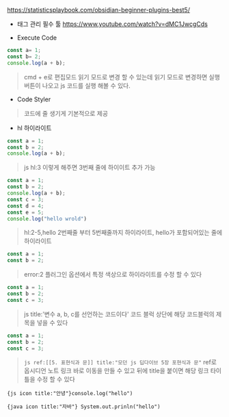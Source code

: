 
https://statisticsplaybook.com/obsidian-beginner-plugins-best5/


- 태그 관리 필수 툴
https://www.youtube.com/watch?v=dMC1JwcgCds



- Execute Code

```js
const a= 1;
const b= 2;
console.log(a + b);
```

> cmd + e로 편집모드 읽기 모드로 변경 할 수 있는데 읽기 모드로 변경하면 실행 버튼이 나오고 js 코드를 실행 해볼 수 있다.


- Code Styler
> 코드에 줄 생기게 기본적으로 제공

- hl 하이라이트

```js hl:3
const a = 1;
const b = 2;
console.log(a + b);
```

> js hl:3 이렇게 해주면 3번째 줄에 하이이트 추가 가능

```js hl:2-5,hello
const a = 1;
const b = 2;
console.log(a + b);
const c = 3;
const d = 4;
const e = 5;
console.log("hello wrold")
```

> hl:2-5,hello 
> 2번째줄 부터 5번째줄까지 하이라이트, hello가 포함되어있는 줄에 하이라이트


```js error:2
const a = 1;
const b = 2;
```

> error:2 플러그인 옵션에서 특정 색상으로 하이라이트를 수정 할 수 있다

```js title:'변수 a, b, c를 선언하는 코드이다'
const a = 1;
const b = 2;
const c = 3;
```

> js title:'변수 a, b, c를 선언하는 코드이다' 코드 블럭 상단에 해당 코드블럭의 제목을 넣을 수 있다

```js ref:[[5. 표현식과 문]] title:"모던 js 딥다이브 5장 포현식과 문"
const a = 1;
const b = 2;
const c = 3;
```

> `js ref:[[5. 표현식과 문]] title:"모던 js 딥다이브 5장 포현식과 문"` 
> ref로 옵시디언 노트 링크 바로 이동을 만들 수 있고 뒤에 title을 붙이면 해당 링크 타이틀을 수정 할 수 있다


`{js icon title:"안녕"}console.log("hello")` 

`{java icon title:"자바"} System.out.prinln("hello")` 

